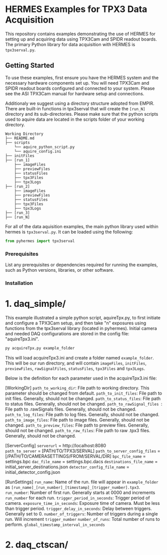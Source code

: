 # HERMES Examples for TPX3 Data Acquisition

This repository contains examples demonstrating the use of HERMES for setting up and acquiring data using TPX3Cam and SPIDR readout boards. The primary Python library for data acquisition with HERMES is `tpx3serval.py`.

## Getting Started

To use these examples, first ensure you have the HERMES system and the necessary hardware components set up. You will need TPX3Cam and SPIDR readout boards configured and connected to your system. Please see the ASI TPX3Cam manual for hardware setup and connections. 

Additionaly we suggest using a directory structure adopted from EMPIR. There are built-in functions in tpx3serval that will create the `[run_N]` directory and its sub-directories. Please make sure that the python scripts used to aquire data are located in the scripts folder of your working directory. 

```
Working Directory
├── README.md
├── scripts
    └── aquire_python_script.py
    └── aquire_config.ini
├── initFiles
├── [run_1]
    ├── imageFiles
    ├── previewFiles
    ├── statusFiles
    ├── tpx3Files
    ├── tpx3Logs
├── [run_2]
    ├── imageFiles
    ├── previewFiles
    ├── statusFiles
    ├── tpx3Files
    ├── tpx3Logs
├── [run_3]
├── [run_N]
```

For all of the data aquisition examples, the main python library used within hermes is `tpx3serval.py`. It can be loaded using the following:

```python
from pyhermes import tpx3serval
```

### Prerequisites

List any prerequisites or dependencies required for running the examples, such as Python versions, libraries, or other software.

### Installation

# 1. daq_simple/ #
This example illustrated a simple python script, aquireTpx.py, to first initiate and configure a TPX3Cam setup, and then take "n" exposures using functions from the tpx3serval library (located in pyhermes). Initial camera and needed DAQ configurations are stored in the config file: "aquireTpx3.ini".   

```bash
py acquireTpx.py example_folder
```

This will load acquireTpx3.ini and create a folder named `example_folder`. This will be our run directory, and will contain `imageFiles`, `initFiles`, `previewFiles`, `rawSignalFiles`, `statusFiles`, `tpx3Files` and `tpx3Logs`. 

Below is the definition for each parameter used in the acquireTpx3.ini file: 

[WorkingDir]
`path_to_working_dir`: File path to working directory. This parameter should be changed from default.
`path_to_init_files`: File path to init files. Generally, should not be changed. 
`path_to_status_files`: File path to status files. Generally, should not be changed. 
`path_to_rawSignal_files `: File path to .rawSignals files. Generally, should not be changed. 
`path_to_log_files`: File path to log files. Generally, should not be changed. 
`path_to_image_files`: File path to image files. Generally, should not be changed. 
`path_to_preview_files`: File path to preview files. Generally, should not be changed. 
`path_to_raw_files`: File path to raw .tpx3 files. Generally, should not be changed. 


[ServerConfig]
`serverurl` = http://localhost:8080      
`path_to_server` = [PATH/TO/TPX3/SERVAL]
`path_to_server_config_files` = [/PATH/TO/CAMERASETTINGS/FROM/SERVAL/DIR]
`bpc_file_name` = settings.bpc
`dac_file_name` = settings.bpc.dacs
`destinations_file_name` = initial_server_destinations.json
`detector_config_file_name` = initial_detector_config.json


[RunSettings]
`run_name`: Name of the run. file will appear in `example_folder` as `[run_name]_[run_number]_[timestamp]_[trigger_number].tpx3`.
`run_number`: Number of first run. Generally starts at 0000 and increments `run_number` for each run.
`trigger_period_in_seconds`: Trigger period of camera. 
`exposure_time_in_seconds`: Exposure time of camera. Must be less than trigger period. 
`trigger_delay_in_seconds`: Delay between triggers. Generally set to 0. 
`number_of_triggers`: Number of triggers during a single run. Will increment `trigger_number`
`number_of_runs`: Total number of runs to perform. 
`global_timestamp_interval_in_seconds`

# 2. daq_ctscan/ #